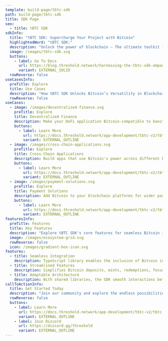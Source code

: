 ```yaml
---
template: build-page/tbtc-sdk
path: build-page/tbtc-sdk
title: SDK Page
seo:
  - title: tBTC SDK
sdkInfo:
  title: "tBTC SDK: Supercharge Your Project with Bitcoin"
  highlightedWord: "tBTC SDK:"
  description: "Unlock the power of blockchain – The ultimate toolkit for harnessing Bitcoin's potential."
  image: /images/tbtc-sdk.svg
  buttons:
    - label: Go To Docs
      url: https://blog.threshold.network/harnessing-the-tbtc-sdk-empowering-your-projects-with-bitcoin/
      variant: EXTERNAL_SOLID
  rowReverse: false
useCasesInfo:
  preTitle: Explore
  title: Use Cases
  description: "How tBTC SDK Unlocks Bitcoin’s Versatility in Blockchain Projects."
  rowReverse: false
useCases:
  - image: /images/decentralized-finance.svg
    preTitle: Explore
    title: Decentralized Finance
    description: Make your DeFi application Bitcoin-compatible to boost liquidity and market options.
    buttons:
      - label: Learn More
        url: https://docs.threshold.network/app-development/tbtc-v2/tbtc-sdk/
        variant: EXTERNAL_OUTLINE
  - image: /images/cross-chain-applications.svg
    preTitle: Explore
    title: Cross-Chain Applications
    description: Build apps that use Bitcoin's power across different blockchains, offering more flexibility and reach.
    buttons:
      - label: Learn More
        url: https://docs.threshold.network/app-development/tbtc-v2/tbtc-sdk/
        variant: EXTERNAL_OUTLINE
  - image: /images/payment-solutions.svg
    preTitle: Explore
    title: Payment Solutions
    description: Add Bitcoin to your blockchain platforms for wider payment options and to attract more users.
    buttons:
      - label: Learn More
        url: https://docs.threshold.network/app-development/tbtc-v2/tbtc-sdk/
        variant: EXTERNAL_OUTLINE
featuresInfo:
  preTitle: Features
  title: Key Features
  description: "Explore tBTC SDK's core features for seamless Bitcoin integration."
  image: /images/ecosystem-grid.svg
  rowReverse: false
  icon: /images/gradient-box-icon.svg
features:
  - title: Seamless Integration
    description: TypeScript library enables the inclusion of Bitcoin into a range of blockchain environments.
  - title: Streamlined Features
    description: Simplifies Bitcoin deposits, mints, redemptions, focusing on innovation, not complexity.
  - title: Adaptable Architecture
    description: With shared libraries, the SDK smooth interactions between Bitcoin and multiple chains.
callToActionInfo:
  title: Get Started Today
  description: "Join our community and explore the endless possibilities with tBTC SDK."
  rowReverse: false
  buttons:
    - label: Learn More
      url: https://docs.threshold.network/app-development/tbtc-v2/tbtc-sdk/
      variant: EXTERNAL_OUTLINE
    - label: Join Discord
      url: https://discord.gg/threshold
      variant: EXTERNAL_OUTLINE
---
```

